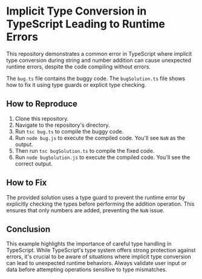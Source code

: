 # Implicit Type Conversion in TypeScript Leading to Runtime Errors

This repository demonstrates a common error in TypeScript where implicit type conversion during string and number addition can cause unexpected runtime errors, despite the code compiling without errors. 

The `bug.ts` file contains the buggy code. The `bugSolution.ts` file shows how to fix it using type guards or explicit type checking. 

## How to Reproduce

1. Clone this repository.
2. Navigate to the repository's directory.
3. Run `tsc bug.ts` to compile the buggy code.
4. Run `node bug.js` to execute the compiled code. You'll see `NaN` as the output.
5. Then run `tsc bugSolution.ts` to compile the fixed code.
6. Run `node bugSolution.js` to execute the compiled code. You'll see the correct output.

## How to Fix

The provided solution uses a type guard to prevent the runtime error by explicitly checking the types before performing the addition operation. This ensures that only numbers are added, preventing the `NaN` issue.

## Conclusion

This example highlights the importance of careful type handling in TypeScript. While TypeScript's type system offers strong protection against errors, it's crucial to be aware of situations where implicit type conversion can lead to unexpected runtime behaviors.  Always validate user input or data before attempting operations sensitive to type mismatches.